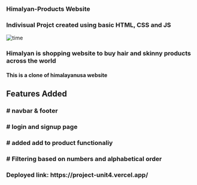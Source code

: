 
### Himalyan-Products Website 

<h3>Indivisual Projct created using basic HTML, CSS and JS </h3>

<p>
  <img src="https://i.ibb.co/7XMHfHW/himalyan-project-log.jpg" alt="time"/>
</p>

<h3>Himalyan is shopping website to buy hair and skinny products across the world </h3>

<h4> This is a clone of himalayanusa website</h4>

<h2>Features Added</h2>

<h3># navbar & footer</h3>
<h3># login and signup page</h3>
<h3># added add to product functionaliy</h3>
<h3># Filtering based on numbers and alphabetical order</h3>


<p>
<h3>Deployed link: https://project-unit4.vercel.app/</h3>
</p>


